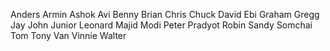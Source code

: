 Anders
Armin
Ashok
Avi
Benny
Brian
Chris
Chuck
David
Ebi
Graham
Gregg
Jay
John
Junior
Leonard
Majid
Modi
Peter
Pradyot
Robin
Sandy
Somchai
Tom
Tony
Van
Vinnie
Walter
